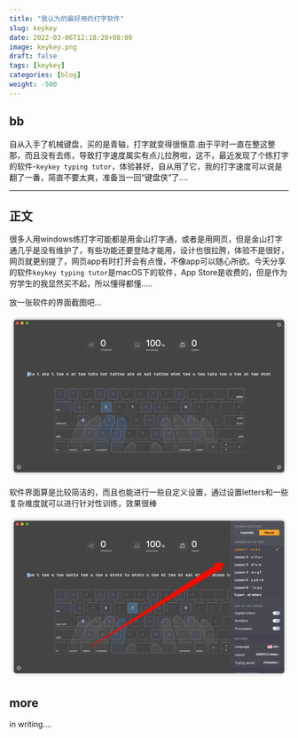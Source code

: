 ```yaml
---
title: "我认为的最好用的打字软件"
slug: keykey
date: 2022-03-06T12:18:28+08:00
image: keykey.png
draft: false
tags: [keykey]
categories: [blog]
weight: -500
---
```


## bb

自从入手了机械键盘，买的是青轴，打字就变得很惬意.由于平时一直在整这整那，而且没有去练，导致打字速度属实有点儿拉胯啦，这不，最近发现了个练打字的软件-`keykey typing tutor`，体验甚好，自从用了它，我的打字速度可以说是翻了一番，简直不要太爽，准备当一回“键盘侠”了....

------

## 正文

很多人用windows练打字可能都是用金山打字通，或者是用网页，但是金山打字通几乎是没有维护了，有些功能还要登陆才能用，设计也很拉胯，体验不是很好，网页就更别提了，网页app有时打开会有点慢，不像app可以随心所欲。今天分享的软件`keykey typing tutor`是macOS下的软件，App Store是收费的，但是作为穷学生的我显然买不起，所以懂得都懂.....

放一张软件的界面截图吧...

![](home.png)

软件界面算是比较简洁的，而且也能进行一些自定义设置，通过设置letters和一些复杂难度就可以进行针对性训练，效果很棒

![](keykeyset.png)

## more

in writing....